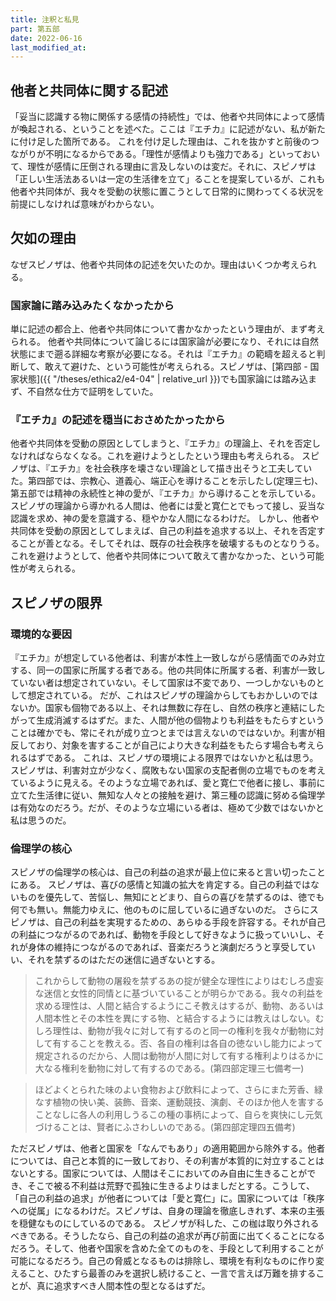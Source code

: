 ```yaml
---
title: 注釈と私見
part: 第五部
date: 2022-06-16
last_modified_at: 
---
```


## 他者と共同体に関する記述

「妥当に認識する物に関係する感情の持続性」では、他者や共同体によって感情が喚起される、ということを述べた。ここは『エチカ』に記述がない、私が新たに付け足した箇所である。
これを付け足した理由は、これを抜かすと前後のつながりが不明になるからである。「理性が感情よりも強力である」といっておいて、理性が感情に圧倒される理由に言及しないのは変だ。それに、スピノザは「正しい生活法あるいは一定の生活律を立て」ることを提案しているが、これも他者や共同体が、我々を受動の状態に置こうとして日常的に関わってくる状況を前提にしなければ意味がわからない。

## 欠如の理由

なぜスピノザは、他者や共同体の記述を欠いたのか。理由はいくつか考えられる。

### 国家論に踏み込みたくなかったから

単に記述の都合上、他者や共同体について書かなかったという理由が、まず考えられる。
他者や共同体について論じるには国家論が必要になり、それには自然状態にまで遡る詳細な考察が必要になる。それは『エチカ』の範疇を超えると判断して、敢えて避けた、という可能性が考えられる。スピノザは、[第四部 - 国家状態]({{ "/theses/ethica2/e4-04" | relative_url }})でも国家論には踏み込まず、不自然な仕方で証明をしていた。

### 『エチカ』の記述を穏当におさめたかったから

他者や共同体を受動の原因としてしまうと、『エチカ』の理論上、それを否定しなければならなくなる。これを避けようとしたという理由も考えられる。
スピノザは、『エチカ』を社会秩序を壊さない理論として描き出そうと工夫していた。第四部では、宗教心、道義心、端正心を導けることを示したし(定理三七)、第五部では精神の永続性と神の愛が、『エチカ』から導けることを示している。スピノザの理論から導かれる人間は、他者には愛と寛仁とでもって接し、妥当な認識を求め、神の愛を意識する、穏やかな人間になるわけだ。
しかし、他者や共同体を受動の原因としてしまえば、自己の利益を追求する以上、それを否定することが善となる。そしてそれは、既存の社会秩序を破壊するものとなりうる。これを避けようとして、他者や共同体について敢えて書かなかった、という可能性が考えられる。

## スピノザの限界

### 環境的な要因

『エチカ』が想定している他者は、利害が本性上一致しながら感情面でのみ対立する、同一の国家に所属する者である。他の共同体に所属する者、利害が一致していない者は想定されていない。そして国家は不変であり、一つしかないものとして想定されている。
だが、これはスピノザの理論からしてもおかしいのではないか。国家も個物である以上、それは無数に存在し、自然の秩序と連結にしたがって生成消滅するはずだ。また、人間が他の個物よりも利益をもたらすということは確かでも、常にそれが成り立つとまでは言えないのではないか。利害が相反しており、対象を害することが自己により大きな利益をもたらす場合も考えられるはずである。
これは、スピノザの環境による限界ではないかと私は思う。スピノザは、利害対立が少なく、腐敗もない国家の支配者側の立場でものを考えているように見える。そのような立場であれば、愛と寛仁で他者に接し、事前に立てた生活律に従い、無知な人々との接触を避け、第三種の認識に努める倫理学は有効なのだろう。だが、そのような立場にいる者は、極めて少数ではないかと私は思うのだ。

### 倫理学の核心

スピノザの倫理学の核心は、自己の利益の追求が最上位に来ると言い切ったことにある。
スピノザは、喜びの感情と知識の拡大を肯定する。自己の利益ではないものを優先して、苦悩し、無知にとどまり、自らの喜びを禁ずるのは、徳でも何でも無い。無能力ゆえに、他のものに屈しているに過ぎないのだ。
さらにスピノザは、自己の利益を実現するための、あらゆる手段を許容する。それが自己の利益につながるのであれば、動物を手段として好きなように扱っていいし、それが身体の維持につながるのであれば、音楽だろうと演劇だろうと享受していい、それを禁ずるのはただの迷信に過ぎないとする。

>これからして動物の屠殺を禁ずるあの掟が健全な理性によりはむしろ虚妄な迷信と女性的同情とに基づいていることが明らかである。我々の利益を求める理性は、人間と結合するようにこそ教えはするが、動物、あるいは人間本性とその本性を異にする物、と結合するようには教えはしない。むしろ理性は、動物が我々に対して有するのと同一の権利を我々が動物に対して有することを教える。否、各自の権利は各自の徳ないし能力によって規定されるのだから、人間は動物が人間に対して有する権利よりはるかに大なる権利を動物に対して有するのである。(第四部定理三七備考一)

>ほどよくとられた味のよい食物および飲料によって、さらにまた芳香、緑なす植物の快い美、装飾、音楽、運動競技、演劇、そのほか他人を害することなしに各人の利用しうるこの種の事柄によって、自らを爽快にし元気づけることは、賢者にふさわしいのである。(第四部定理四五備考)

ただスピノザは、他者と国家を「なんでもあり」の適用範囲から除外する。他者については、自己と本質的に一致しており、その利害が本質的に対立することはないとする。国家については、人間はそこにおいてのみ自由に生きることができ、そこで被る不利益は荒野で孤独に生きるよりはましだとする。こうして、「自己の利益の追求」が他者については「愛と寛仁」に。国家については「秩序への従属」になるわけだ。スピノザは、自身の理論を徹底しきれず、本来の主張を穏健なものにしているのである。
スピノザが科した、この枷は取り外されるべきである。そうしたなら、自己の利益の追求が再び前面に出てくることになるだろう。そして、他者や国家を含めた全てのものを、手段として利用することが可能になるだろう。自己の脅威となるものは排除し、環境を有利なものに作り変えること、ひたすら最善のみを選択し続けること、一言で言えば万難を排することが、真に追求すべき人間本性の型となるはずだ。
